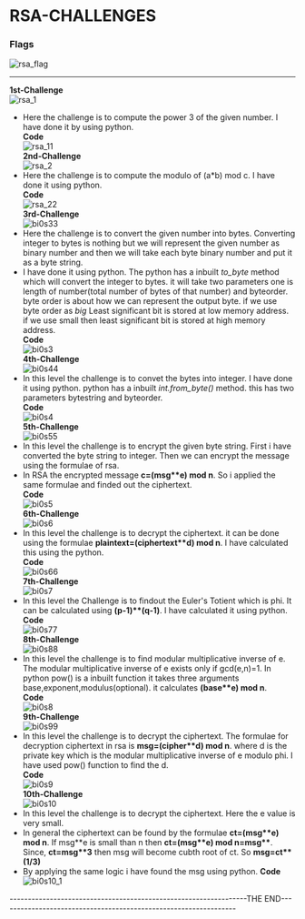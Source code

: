 # RSA-CHALLENGES                  
### Flags                  
![rsa_flag](https://github.com/komalrao1/Bi0s_Blockchain/assets/147682987/5fe2a127-17c0-4310-aac9-5b8d383cce40)                                 
***                     
**1st-Challenge**           
![rsa_1](https://github.com/komalrao1/Bi0s_Blockchain/assets/147682987/01256dfc-adc3-441c-ad7d-021c9957fd98)                       
- Here the challenge is to compute the power 3 of the given number. I have done it by using python.                  
**Code**                           
![rsa_11](https://github.com/komalrao1/Bi0s_Blockchain/assets/147682987/20808456-15c9-4841-bac6-a23984849e7f)                                            
**2nd-Challenge**                      
![rsa_2](https://github.com/komalrao1/Bi0s_Blockchain/assets/147682987/c8cb3dfb-dc8a-428d-b93c-e03c444d0331)                            
- Here the challenge is to compute the modulo of (a*b) mod c. I have done it using python.                
**Code**                         
![rsa_22](https://github.com/komalrao1/Bi0s_Blockchain/assets/147682987/1cfd36b1-cf4d-437b-9e50-f01e02a20a89)                                
**3rd-Challenge**                               
![bi0s33](https://github.com/komalrao1/Bi0s_Blockchain/assets/147682987/ec83f8a2-f34f-4aff-a4a2-8a75164a8853)                                  
- Here the challenge is to convert the given number into bytes. Converting integer to bytes is nothing but we will represent the given number as binary number and then we will take each byte binary number and put it as a byte string.                     
- I have done it using python. The python has a inbuilt *to_byte* method which will convert the integer to bytes. it will take two parameters one is length of number(total number of bytes of that number) and byteorder. byte order is about how we can represent the output byte. if we use byte order as *big* Least significant bit is stored at low memory address. if we use small then least significant bit is stored at high memory address.                          
**Code**                      
![bi0s3](https://github.com/komalrao1/Bi0s_Blockchain/assets/147682987/3424a7f3-7c9b-46c3-8595-3dd1e8b9990c)                                      
**4th-Challenge**                          
![bi0s44](https://github.com/komalrao1/Bi0s_Blockchain/assets/147682987/63c11675-6c4d-4cfa-b206-38f556670401)                             
- In this level the challenge is to convet the bytes into integer. I have done it using python. python has a inbuilt *int.from_byte()* method. this has two parameters bytestring and byteorder.           
**Code**                       
![bi0s4](https://github.com/komalrao1/Bi0s_Blockchain/assets/147682987/91b40f4d-4936-4dd5-9463-75f60305d4c1)                               
**5th-Challenge**                                    
![bi0s55](https://github.com/komalrao1/Bi0s_Blockchain/assets/147682987/43a63af6-37be-4c40-8d17-47efa1dd16f0)                                 
- In this level the challenge is to encrypt the given byte string. First i have converted the byte string to integer. Then we can encrypt the message using the formulae of rsa.                
- In RSA the encrypted message **c=(msg\*\*e) mod n**. So i applied the same formulae and finded out the ciphertext.                     
**Code**                        
![bi0s5](https://github.com/komalrao1/Bi0s_Blockchain/assets/147682987/96bb9f91-aae3-4643-9c91-2c03306d5e20)                               
**6th-Challenge**                             
![bi0s6](https://github.com/komalrao1/Bi0s_Blockchain/assets/147682987/25f77e64-8314-4acb-beab-ce08e422806a)                             
- In this level the challenge is to decrypt the ciphertext. it can be done using the formulae **plaintext=(ciphertext\*\*d) mod n**. I have calculated this using the python.                        
**Code**                           
![bi0s66](https://github.com/komalrao1/Bi0s_Blockchain/assets/147682987/1f474df1-4dab-44b6-abd2-1741fb38ae5d)                                    
**7th-Challenge**                               
![bi0s7](https://github.com/komalrao1/Bi0s_Blockchain/assets/147682987/7e6849d7-d1b1-42e4-ae91-fedaf7b8e423)                                              
- In this level the Challenge is to findout the Euler's Totient which is phi. It can be calculated using **(p-1)\*\*(q-1)**. I have calculated it using python.               
**Code**                                         
![bi0s77](https://github.com/komalrao1/Bi0s_Blockchain/assets/147682987/9c806803-7ea7-485a-b437-51ce26fd056d)                                        
**8th-Challenge**                                 
![bi0s88](https://github.com/komalrao1/Bi0s_Blockchain/assets/147682987/9cf71006-4300-480e-be29-fe4ad42330bc)                               
- In this level the challenge is to find modular multiplicative inverse of e. The modular multiplicative inverse of e exists only if gcd(e,n)=1. In python pow() is a inbuilt function it takes three arguments base,exponent,modulus(optional). it calculates **(base\*\*e) mod n**.                              
**Code**                            
![bi0s8](https://github.com/komalrao1/Bi0s_Blockchain/assets/147682987/c8af32b6-2bfc-4b88-ac31-4c326fc233a1)                                   
**9th-Challenge**                             
![bi0s99](https://github.com/komalrao1/Bi0s_Blockchain/assets/147682987/3528950f-585b-4aaf-8ac6-0c502fa9a2b2)                       
- In this level the challenge is to decrypt the ciphertext. The formulae for decryption ciphertext in rsa is **msg=(cipher\*\*d) mod n**. where d is the private key which is the modular multiplicative inverse of e modulo phi. I have used pow() function to find the d.                                
**Code**                                                                 
![bi0s9](https://github.com/komalrao1/Bi0s_Blockchain/assets/147682987/27c74b1f-cddf-4d52-b41e-4d2d894c8c35)                                  
**10th-Challenge**                                      
![bi0s10](https://github.com/komalrao1/Bi0s_Blockchain/assets/147682987/cd85c3a0-b1c5-42aa-897e-ca997ad19bcc)                            
- In this level the challenge is to decrypt the ciphertext. Here the e value is very small.                        
- In general the ciphertext can be found by the formulae **ct=(msg\*\*e) mod n**. If msg\*\*e is small than n then **ct=(msg\*\*e) mod n=msg\*\***. Since, **ct=msg\*\*3** then msg will become cubth root of ct. So **msg=ct\*\*(1/3)**                               
- By applying the same logic i have found the msg using python.
**Code**                                                           
![bi0s10_1](https://github.com/komalrao1/Bi0s_Blockchain/assets/147682987/2a8bc656-003a-4075-9e4b-fb4305ede61e)                                      
                                                      
                                                 
-----------------------------------------------------------------THE END-----------------------------------------------------------------
